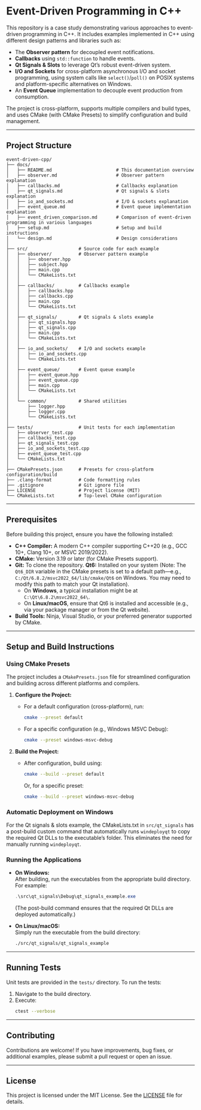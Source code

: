 # Event-Driven Programming in C++

This repository is a case study demonstrating various approaches to event-driven programming in C++. It includes examples implemented in C++ using different design patterns and libraries such as:

- The **Observer pattern** for decoupled event notifications.
- **Callbacks** using `std::function` to handle events.
- **Qt Signals & Slots** to leverage Qt’s robust event-driven system.
- **I/O and Sockets** for cross-platform asynchronous I/O and socket programming, using system calls like `select()`/`poll()` on POSIX systems and platform-specific alternatives on Windows.
- An **Event Queue** implementation to decouple event production from consumption.

The project is cross-platform, supports multiple compilers and build types, and uses CMake (with CMake Presets) to simplify configuration and build management.

---

## Project Structure

```
event-driven-cpp/
├── docs/                  
│   ├── README.md                        # This documentation overview
│   ├── observer.md                      # Observer pattern explanation
│   ├── callbacks.md                     # Callbacks explanation
│   ├── qt_signals.md                    # Qt signals & slots explanation
│   ├── io_and_sockets.md                # I/O & sockets explanation
│   ├── event_queue.md                   # Event queue implementation explanation
│   ├── event_driven_comparison.md       # Comparison of event-driven programming in various languages
│   ├── setup.md                         # Setup and build instructions
│   └── design.md                        # Design considerations
│
├── src/                   # Source code for each example
│   ├── observer/          # Observer pattern example
│   │   ├── observer.hpp
│   │   ├── subject.hpp
│   │   ├── main.cpp
│   │   └── CMakeLists.txt
│   │
│   ├── callbacks/         # Callbacks example
│   │   ├── callbacks.hpp
│   │   ├── callbacks.cpp
│   │   ├── main.cpp
│   │   └── CMakeLists.txt
│   │
│   ├── qt_signals/        # Qt signals & slots example
│   │   ├── qt_signals.hpp
│   │   ├── qt_signals.cpp
│   │   ├── main.cpp
│   │   └── CMakeLists.txt
│   │
│   ├── io_and_sockets/    # I/O and sockets example
│   │   ├── io_and_sockets.cpp
│   │   └── CMakeLists.txt
│   │
│   ├── event_queue/       # Event queue example
│   │   ├── event_queue.hpp
│   │   ├── event_queue.cpp
│   │   ├── main.cpp
│   │   └── CMakeLists.txt
│   │
│   └── common/            # Shared utilities
│       ├── logger.hpp
│       ├── logger.cpp
│       └── CMakeLists.txt
│
├── tests/                 # Unit tests for each implementation
│   ├── observer_test.cpp
│   ├── callbacks_test.cpp
│   ├── qt_signals_test.cpp
│   ├── io_and_sockets_test.cpp
│   ├── event_queue_test.cpp
│   └── CMakeLists.txt
│
├── CMakePresets.json      # Presets for cross-platform configuration/build
├── .clang-format          # Code formatting rules
├── .gitignore             # Git ignore file
├── LICENSE                # Project license (MIT)
└── CMakeLists.txt         # Top-level CMake configuration
```

---

## Prerequisites

Before building this project, ensure you have the following installed:

- **C++ Compiler:** A modern C++ compiler supporting C++20 (e.g., GCC 10+, Clang 10+, or MSVC 2019/2022).
- **CMake:** Version 3.19 or later (for CMake Presets support).
- **Git:** To clone the repository.
**Qt6:** Installed on your system (Note: The `Qt6_DIR` variable in the CMake presets is set to a default path—e.g., `C:/Qt/6.8.2/msvc2022_64/lib/cmake/Qt6` on Windows. You may need to modify this path to match your Qt installation).
  - On **Windows**, a typical installation might be at `C:\Qt\6.8.2\msvc2022_64\`.
  - On **Linux/macOS**, ensure that Qt6 is installed and accessible (e.g., via your package manager or from the Qt website).
- **Build Tools:** Ninja, Visual Studio, or your preferred generator supported by CMake.

---

## Setup and Build Instructions

### Using CMake Presets

The project includes a `CMakePresets.json` file for streamlined configuration and building across different platforms and compilers.

1. **Configure the Project:**

   - For a default configuration (cross-platform), run:
     ```bash
     cmake --preset default
     ```
   - For a specific configuration (e.g., Windows MSVC Debug):
     ```bash
     cmake --preset windows-msvc-debug
     ```

2. **Build the Project:**

   - After configuration, build using:
     ```bash
     cmake --build --preset default
     ```
     Or, for a specific preset:
     ```bash
     cmake --build --preset windows-msvc-debug
     ```

### Automatic Deployment on Windows

For the Qt signals & slots example, the CMakeLists.txt in `src/qt_signals` has a post-build custom command that automatically runs `windeployqt` to copy the required Qt DLLs to the executable’s folder. This eliminates the need for manually running `windeployqt`.

### Running the Applications

- **On Windows:**  
  After building, run the executables from the appropriate build directory. For example:
  ```powershell
  .\src\qt_signals\Debug\qt_signals_example.exe
  ```
  (The post-build command ensures that the required Qt DLLs are deployed automatically.)

- **On Linux/macOS:**  
  Simply run the executable from the build directory:
  ```bash
  ./src/qt_signals/qt_signals_example
  ```

---

## Running Tests

Unit tests are provided in the `tests/` directory. To run the tests:

1. Navigate to the build directory.
2. Execute:
   ```bash
   ctest --verbose
   ```

---

## Contributing

Contributions are welcome! If you have improvements, bug fixes, or additional examples, please submit a pull request or open an issue.

---

## License

This project is licensed under the MIT License. See the [LICENSE](LICENSE) file for details.
